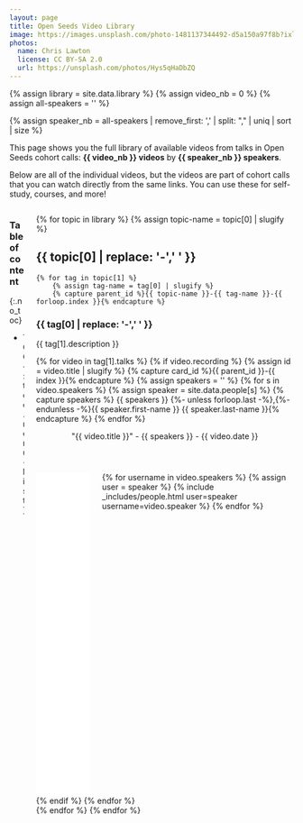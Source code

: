 ```yaml
---
layout: page
title: Open Seeds Video Library
image: https://images.unsplash.com/photo-1481137344492-d5a150a97f8b?ixlib=rb-4.0.3&ixid=MnwxMjA3fDB8MHxwaG90by1wYWdlfHx8fGVufDB8fHx8&auto=format&fit=crop&w=2940&q=80
photos:
  name: Chris Lawton
  license: CC BY-SA 2.0
  url: https://unsplash.com/photos/Hys5qHaDbZQ
---
```


{% assign library = site.data.library %}
{% assign video_nb = 0 %}
{% assign all-speakers = '' %}

<script type="application/ld+json" >
[
{%- assign sep="" -%}
{%- for topic in library -%}
    {%- for tag in topic[1] -%}
        {%- assign video_nb = video_nb | plus: tag[1].talks.size -%}
        {%- for v in tag[1].talks -%}
            {%- capture all-speakers -%}{{ all-speakers }},{{ v.speakers | join:"," }}{%- endcapture -%}
            {%- if v.recording -%}
                {%- assign speakers = '' -%}
                {%- for s in v.speakers -%}{% capture speakers %} {{ speakers }} {%- unless forloop.last -%},{%- endunless -%}{{ site.data.people[s].first-name }} {{ site.data.people[s].last-name }}{% endcapture %}{%- endfor -%}
    {{ sep }}{
        "@context": "https://schema.org",
        "@type": "LearningResource",
        "@id": "{{ topic[0] }}-{{ tag[0] }}-{{ forloop.index }}",
        "dct:conformsTo": {
            "http://purl.org/dc/terms/conformsTo": {
                "@id": "https://bioschemas.org/profiles/TrainingMaterial/1.0-RELEASE",
                "@type": "CreativeWork"
            }
        },
        "description": "Video from the talk '{{ v.title }}', by {{ speakers }}, on {{ v.date }}, in Open Seeds {{ v.cohort }} cohort",
        "keywords": ["Open Science", "{{ topic[0] }}", "{{ tag[0] }}"],
        "name": "Recording of the talk '{{ v.title }}', by {{ speakers }}, on {{ v.date }}",
        "educationalLevel": "Beginner",
        "inLanguage": "en-US",
        "learningResourceType": "video",
        "license": "https://creativecommons.org/licenses/by-sa/4.0/",
        "url": "{{ v.recording | replace: 'youtu.be/', 'youtube.com/embed/' | replace: '?t', '?start' }}",
        "contributor":  [
            {
                "@type": "Organization",
                "name": "Open Life Science",
                "email": "{{ site.email }}",
                "url": "{{ site.url }}"
            }
            {%- for s in v.speakers -%}
            ,{
                "@type": "Person",
                "name": "{{ site.data.people[s].first-name }} {{ site.data.people[s].last-name }}",
                "url": "{{ site.url }}/people#{{ s }}"
            }
            {%- endfor -%}
        ],
        "dateCreated": "{{ v.date | date: "%Y-%m-%d" }}",
        {%- if v.slides %}
        "hasPart": {
            "@type": "CreativeWork",
            "url": "{{ v.slides }}",
            "name": "Slides for the talk '{{ v.title }}', by {{ speakers }}, on {{ v.date }}"
        },
        {% endif -%}
        "isPartOf": {
            "@context": "https://schema.org",
            "@type": "Course",
            "@id": "{{ site.url }}/{{ v.cohort }}",
            "dct:conformsTo": {
                "http://purl.org/dc/terms/conformsTo": {
                    "@id": "https://bioschemas.org/profiles/Course/1.0-RELEASE",
                    "@type": "CreativeWork"
                }
            },
            "description": "{{ site.title }} is a mentoring mentoring & training program for Open Science ambassadors. It runs cohorts with calls every 1-2 weeks.",
            "keywords": "Open Science",
            "name": "Open Seeds {{ v.cohort }} cohort",
            "url": "{{ site.url }}/{{ v.cohort }}",
            "educationalLevel": "Beginner",
            "inLanguage": "en-US",
            "provider":  [{
                "@type": "Organization",
                "name": "Open Life Science",
                "email": "{{ site.email }}",
                "url": "{{ site.url }}"
            }]
        }
    }
            {%- assign sep="," -%}
            {%- endif -%}
        {%- endfor -%}
    {%- endfor -%}
{%- endfor -%}
]
</script>

{% assign speaker_nb = all-speakers | remove_first: ',' | split: "," | uniq | sort | size %}

<p>This page shows you the full library of available videos from talks in Open Seeds cohort calls: <strong>{{ video_nb }} videos</strong> by <strong>{{ speaker_nb }} speakers</strong>.</p>

<p>Below are all of the individual videos, but the videos are part of cohort calls that you can watch directly from the same links. You can use these for self-study, courses, and more! </p>

<div class="columns columns-toc">
<div class="column is-one-fifth" markdown="1">

### Table of content
{:.no_toc}

<aside class="menu" markdown="1">

- TOC
{:toc .menu-list}

</aside>
</div>

<div class="column" markdown="1">

{% for topic in library %}
    {% assign topic-name = topic[0] | slugify %}

## {{ topic[0] | replace: '-',' ' }}

    {% for tag in topic[1] %}
        {% assign tag-name = tag[0] | slugify %}
        {% capture parent_id %}{{ topic-name }}-{{ tag-name }}-{{ forloop.index }}{% endcapture %}

### {{ tag[0] | replace: '-',' ' }}

{{ tag[1].description }}

  <div id="{{ parent_id }}">
        {% for video in tag[1].talks %}    
            {% if video.recording %}
                {% assign id = video.title | slugify %}
                {% capture card_id %}{{ parent_id }}-{{ index }}{% endcapture %}
                {% assign speakers = '' %}
                {% for s in video.speakers %}
                    {% assign speaker = site.data.people[s] %}
                    {% capture speakers %} {{ speakers }} {%- unless forloop.last -%},{%- endunless -%}{{ speaker.first-name }} {{ speaker.last-name }}{% endcapture %}
                {% endfor %}
      <div class="card">
        <header class="card-header">
          <p class="card-header-title">"{{ video.title }}" - {{ speakers }} - {{ video.date }}</p>
          <a href="#collapsible-card-{{ message_id }}" data-action="collapse" class="card-header-icon is-hidden-fullscreen" aria-label="more options">
              <span class="icon">
                  <i class="fas fa-angle-down" aria-hidden="true"></i>
              </span>
          </a>
        </header>
          <div id="collapsible-card-{{ message_id }}" class="is-collapsible">
              <div class="card-content">
                  <div class="columns">
                      <div class="column is-two-thirds">
                          <div>
                              <iframe
                                  style="width:100%;height:100%;min-height:300px;"
                                  src="{{ video.recording | replace: 'youtu.be/', 'youtube.com/embed/' | replace: '?t', '?start' }}"
                                  title="YouTube video player"
                                  frameborder="0"
                                  allow="accelerometer; autoplay; clipboard-write; encrypted-media; gyroscope; picture-in-picture; web-share"
                                  allowfullscreen>
                              </iframe>
                          </div>
                          <div style="margin-top:1em;" class="video-metadata">
                              <table>
                                  <tr>
                                      <td><strong>Recorded</strong></td>
                                      <td>{{ video.date }}</td>
                                  </tr>
                                  {% if video.slides %}
                                  <tr>
                                      <td><strong>Material</strong></td>
                                      <td><a href="{{ video.slides }}"><i class="fab fa-slideshare"></i> Slides</a></td>
                                  </tr>
                                  {% endif %}
                                  <tr>
                                      <td><strong>Cohort</strong></td>
                                      <td><a href="/{{ video.cohort }}">{{ video.cohort }}</a></td>
                                  </tr>
                              </table>
                          </div>
                      </div>
                      <div class="column">
                        {% for username in video.speakers %}
                            {% assign user = speaker %}
                            {% include _includes/people.html user=speaker username=video.speaker %}
                        {% endfor %}
                      </div>
                  </div>
              </div>
          </div>
      </div>
            {% endif %}
        {% endfor %}
    </div>
    {% endfor %}
{% endfor %}
</div>
</div>